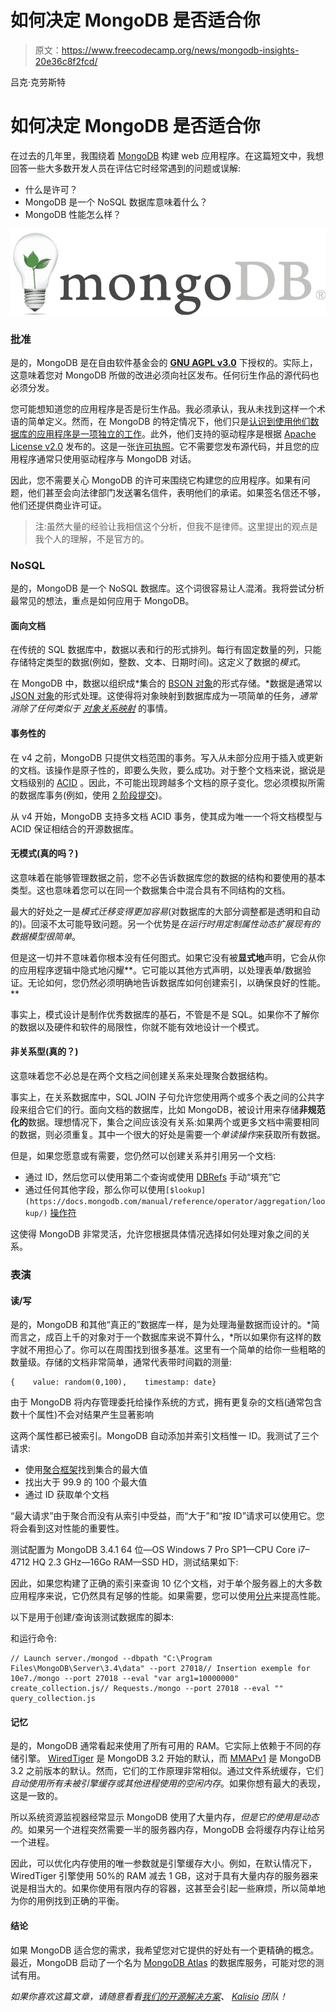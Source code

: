 # 如何决定 MongoDB 是否适合你

> 原文：<https://www.freecodecamp.org/news/mongodb-insights-20e36c8f2fcd/>

吕克·克劳斯特

# 如何决定 MongoDB 是否适合你

在过去的几年里，我围绕着 [MongoDB](https://www.mongodb.com/) 构建 web 应用程序。在这篇短文中，我想回答一些大多数开发人员在评估它时经常遇到的问题或误解:

*   什么是许可？
*   MongoDB 是一个 NoSQL 数据库意味着什么？
*   MongoDB 性能怎么样？

![1*JkS75JaEP1Zk1aVJIMkdBQ](img/a1379976eac85ac09737a74f16ee2587.png)

### 批准

是的，MongoDB 是在自由软件基金会的 **[GNU AGPL v3.0](https://www.mongodb.com/community/licensing)** 下授权的。实际上，这意味着您对 MongoDB 所做的改进必须向社区发布。任何衍生作品的源代码也必须分发。

您可能想知道您的应用程序是否是衍生作品。我必须承认，我从未找到这样一个术语的简单定义。然而，在 MongoDB 的特定情况下，他们只是[认识到使用他们数据库的应用程序是一项独立的工作](https://www.mongodb.com/blog/post/the-agpl)。此外，他们支持的驱动程序是根据 [Apache License v2.0](http://www.apache.org/licenses/LICENSE-2.0) 发布的。这是一张[许可执照](https://en.wikipedia.org/wiki/Permissive_software_licence)。它不需要您发布源代码，并且您的应用程序通常只使用驱动程序与 MongoDB 对话。

因此，您不需要关心 MongoDB 的许可来围绕它构建您的应用程序。如果有问题，他们甚至会向法律部门发送署名信件，表明他们的承诺。如果签名信还不够，他们还提供商业许可证。

> 注:虽然大量的经验让我相信这个分析，但我不是律师。这里提出的观点是我个人的理解，不是官方的。

### NoSQL

是的，MongoDB 是一个 NoSQL 数据库。这个词很容易让人混淆。我将尝试分析最常见的想法，重点是如何应用于 MongoDB。

#### 面向文档

在传统的 SQL 数据库中，数据以表和行的形式排列。每行有固定数量的列，只能存储特定类型的数据(例如，整数、文本、日期时间)。这定义了数据的*模式*。

在 MongoDB 中，数据以组织成*集合的 [BSON 对象](http://bsonspec.org/)的形式存储。*数据是通常以 [JSON 对象](http://www.json.org/)的形式处理。这使得将对象映射到数据库成为一项简单的任务，*通常消除了任何类似于* [*对象关系映射*](https://en.wikipedia.org/wiki/Object-relational_mapping) 的事情。

#### 事务性的

在 v4 之前，MongoDB 只提供文档范围的事务。写入从未部分应用于插入或更新的文档。该操作是原子性的，即要么失败，要么成功。对于整个文档来说，据说是文档级别的 [ACID](https://en.wikipedia.org/wiki/ACID_(computer_science)) 。因此，不可能出现跨越多个文档的原子变化。您必须模拟所需的数据库事务(例如，使用 [2 阶段提交](https://en.wikipedia.org/wiki/Two-phase_commit_protocol))。

从 v4 开始，MongoDB 支持多文档 ACID 事务，使其成为唯一一个将文档模型与 ACID 保证相结合的开源数据库。

#### 无模式(真的吗？)

这意味着在能够管理数据之前，您不必告诉数据库您的数据的结构和要使用的基本类型。这也意味着您可以在同一个数据集合中混合具有不同结构的文档。

最大的好处之一是*模式迁移变得更加容易*(对数据库的大部分调整都是透明和自动的)。回滚不太可能导致问题。另一个优势是*在运行时用定制属性动态扩展现有的数据模型很简单*。

但是这一切并不意味着你根本没有任何图式。如果它没有被**显式地**声明，它会从你的应用程序逻辑中隐式地闪耀**。它可能以其他方式声明，以处理表单/数据验证。无论如何，您仍然必须明确地告诉数据库如何创建索引，以确保良好的性能。**

事实上，模式设计是制作优秀数据库的基石，不管是不是 SQL。如果你不了解你的数据以及硬件和软件的局限性，你就不能有效地设计一个模式。

#### 非关系型(真的？)

这意味着您不必总是在两个文档之间创建关系来处理聚合数据结构。

事实上，在关系数据库中，SQL JOIN 子句允许您使用两个或多个表之间的公共字段来组合它们的行。面向文档的数据库，比如 MongoDB，被设计用来存储**非规范化的**数据。理想情况下，集合之间应该没有关系:如果两个或更多文档中需要相同的数据，则必须重复。其中一个很大的好处是需要一个*单读操作*来获取所有数据。

但是，如果您愿意或有需要，您仍然可以创建关系并引用另一个文档:

*   通过 ID，然后您可以使用第二个查询或使用 [DBRefs](https://docs.mongodb.com/manual/reference/database-references/#dbrefs) 手动“填充”它
*   通过任何其他字段，那么你可以使用`[$lookup](https://docs.mongodb.com/manual/reference/operator/aggregation/lookup/)` [操作符](https://docs.mongodb.com/manual/reference/operator/aggregation/lookup/)

这使得 MongoDB 非常灵活，允许您根据具体情况选择如何处理对象之间的关系。

### 表演

#### 读/写

是的，MongoDB 和其他“真正的”数据库一样，是为处理海量数据而设计的。*简而言之，成百上千的对象对于一个数据库来说不算什么，*所以如果你有这样的数字就不用担心了。你可以在周围找到很多基准。这里有一个简单的给你一些粗略的数量级。存储的文档非常简单，通常代表带时间戳的测量:

```
{    value: random(0,100),    timestamp: date}
```

由于 MongoDB 将内存管理委托给操作系统的方式，拥有更复杂的文档(通常包含数十个属性)不会对结果产生显著影响

这两个属性都已被索引。MongoDB 自动添加并索引文档惟一 ID。我测试了三个请求:

*   使用[聚合框架](https://docs.mongodb.com/manual/aggregation/)找到集合的最大值
*   找出大于 99.9 的 100 个最大值
*   通过 ID 获取单个文档

“最大请求”由于聚合而没有从索引中受益，而“大于”和“按 ID”请求可以使用它。您将会看到这对性能的重要性。

测试配置为 MongoDB 3.4.1 64 位—OS Windows 7 Pro SP1—CPU Core i7–4712 HQ 2.3 GHz—16Go RAM—SSD HD，测试结果如下:

因此，如果您构建了正确的索引来查询 10 亿个文档，对于单个服务器上的大多数应用程序来说，它仍然具有足够的性能。如果需要，您可以使用[分片](https://docs.mongodb.com/manual/sharding/)来提高性能。

以下是用于创建/查询该测试数据库的脚本:

和运行命令:

```
// Launch server./mongod --dbpath "C:\Program Files\MongoDB\Server\3.4\data" --port 27018// Insertion exemple for 10e7./mongo --port 27018 --eval "var arg1=10000000" create_collection.js// Requests./mongo --port 27018 --eval "" query_collection.js
```

#### 记忆

是的，MongoDB 通常看起来使用了所有可用的 RAM。它实际上依赖于不同的存储引擎。 [WiredTiger](https://docs.mongodb.com/manual/core/wiredtiger/) 是 MongoDB 3.2 开始的默认，而 [MMAPv1](https://docs.mongodb.com/manual/core/mmapv1/) 是 MongoDB 3.2 之前版本的默认。然而，它们的工作原理非常相似。通过文件系统缓存，它们*自动使用所有未被引擎缓存或其他进程使用的空闲内存*。如果你想有最大的表现，这是一致的。

所以系统资源监视器经常显示 MongoDB 使用了大量内存，*但是它的使用是动态的*。如果另一个进程突然需要一半的服务器内存，MongoDB 会将缓存内存让给另一个进程。

因此，可以优化内存使用的唯一参数就是引擎缓存大小。例如，在默认情况下，WiredTiger 引擎使用 50%的 RAM 减去 1 GB，这对于具有大量内存的服务器来说是相当大的。如果你使用有限内存的容器，这甚至会引起一些麻烦，所以简单地为你的用例找到正确的平衡。

#### 结论

如果 MongoDB 适合您的需求，我希望您对它提供的好处有一个更精确的概念。最近，MongoDB 启动了一个名为 [MongoDB Atlas](https://www.mongodb.com/cloud/atlas) 的数据库服务，可能对您的测试有用。

*如果你喜欢这篇文章，请随意看看[我们的开源解决方案](https://kalisio.com/#projects)、 [Kalisio](https://kalisio.com/) 团队！*